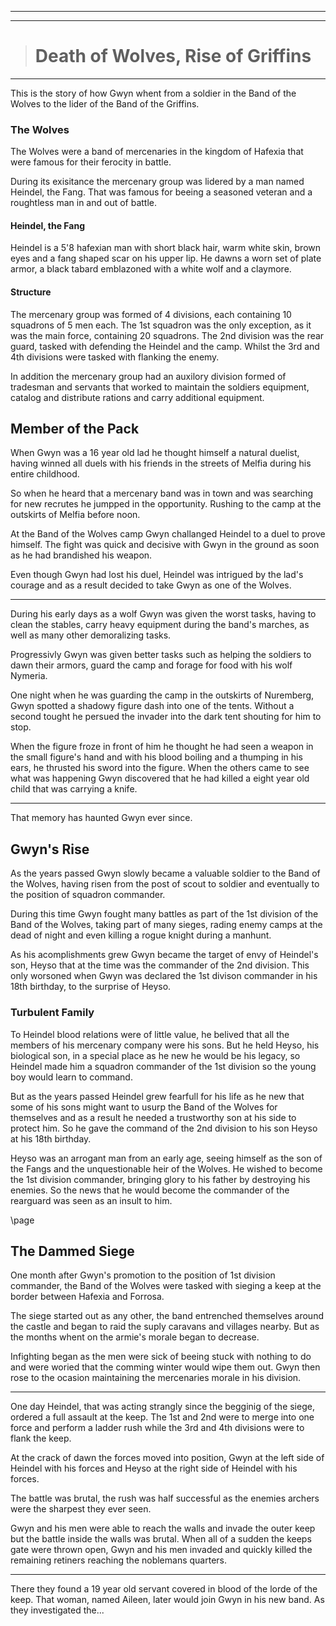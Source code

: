 ___
___
> # Death of Wolves, Rise of Griffins
___
This is the story of how Gwyn whent from a soldier in the Band of the Wolves to the lider of the Band of the Griffins.

### The Wolves
The Wolves were a band of mercenaries in the kingdom of Hafexia that were famous for their ferocity in battle.

During its exisitance the mercenary group was lidered by a man named Heindel, the Fang. That was famous for beeing a seasoned veteran and a roughtless man in and out of battle.

#### Heindel, the Fang
Heindel is a 5'8 hafexian man with short black hair, warm white skin, brown eyes and a fang shaped scar on his upper lip. He dawns a worn set of plate armor, a black tabard emblazoned with a white wolf and a claymore.

#### Structure
The mercenary group was formed of 4 divisions, each containing 10 squadrons of 5 men each. The 1st squadron was the only exception, as it was the main force, containing 20 squadrons. The 2nd division was the rear guard, tasked with defending the Heindel and the camp. Whilst the 3rd and 4th divisions were tasked with flanking the enemy.

In addition the mercenary group had an auxilory division formed of tradesman and servants that worked to maintain the soldiers equipment, catalog and distribute rations and carry additional equipment.


## Member of the Pack
When Gwyn was a 16 year old lad he thought himself a natural duelist, having winned all duels with his friends in the streets of Melfia during his entire childhood.

So when he heard that a mercenary band was in town and was searching for new recrutes he jumpped in the opportunity. Rushing to the camp at the outskirts of Melfia before noon.

At the Band of the Wolves camp Gwyn challanged Heindel to a duel to prove himself. The fight was quick and decisive with Gwyn in the ground as soon as he had brandished his weapon.

Even though Gwyn had lost his duel, Heindel was intrigued by the lad's courage and as a result decided to take Gwyn as one of the Wolves.

___
During his early days as a wolf Gwyn was given the worst tasks, having to clean the stables, carry heavy equipment during the band's marches, as well as many other demoralizing tasks.

Progressivly Gwyn was given better tasks such as helping the soldiers to dawn their armors, guard the camp and forage for food with his wolf Nymeria.

One night when he was guarding the camp in the outskirts of Nuremberg, Gwyn spotted a shadowy figure dash into one of the tents. Without a second tought he persued the invader into the dark tent shouting for him to stop.

When the figure froze in front of him he thought he had seen a weapon in the small figure's hand and with his blood boiling and a thumping in his ears, he thrusted his sword into the figure. When the others came to see what was happening Gwyn discovered that he had killed a eight year old child that was carrying a knife.
___
That memory has haunted Gwyn ever since.


## Gwyn's Rise
As the years passed Gwyn slowly became a valuable soldier to the Band of the Wolves, having risen from the post of scout to soldier and eventually to the position of squadron commander.

During this time Gwyn fought many battles as part of the 1st division of the Band of the Wolves, taking part of many sieges, rading enemy camps at the dead of night and even killing a rogue knight during a manhunt.

As his acomplishments grew Gwyn became the target of envy of Heindel's son, Heyso that at the time was the commander of the 2nd division. This only worsoned when Gwyn was declared the 1st divison commander in his 18th birthday, to the surprise of Heyso.

### Turbulent Family
To Heindel blood relations were of little value, he belived that all the members of his mercenary company were his sons. But he held Heyso, his biological son, in a special place as he new he would be his legacy, so Heindel made him a squadron commander of the 1st division so the young boy would learn to command.

But as the years passed Heindel grew fearfull for his life as he new that some of his sons might want to usurp the Band of the Wolves for themselves and as a result he needed a trustworthy son at his side to protect him. So he gave the command of the 2nd division to his son Heyso at his 18th birthday.

Heyso was an arrogant man from an early age, seeing himself as the son of the Fangs and the unquestionable heir of the Wolves. He wished to become the 1st division commander, bringing glory to his father by destroying his enemies. So the news that he would become the commander of the rearguard was seen as an insult to him.   

\page

## The Dammed Siege
One month after Gwyn's promotion to the position of 1st division commander, the Band of the Wolves were tasked with sieging a keep at the border between Hafexia and Forrosa.

The siege started out as any other, the band entrenched themselves around the castle and began to raid the suply caravans and villages nearby. But as the months whent on the armie's morale began to decrease.

Infighting began as the men were sick of beeing stuck with nothing to do and were woried that the comming winter would wipe them out. Gwyn then rose to the ocasion maintaining the mercenaries morale in his division.

___
One day Heindel, that was acting strangly since the begginig of the siege, ordered a full assault at the keep. The 1st and 2nd were to merge into one force and perform a ladder rush while the 3rd and 4th divisions were to flank the keep.

At the crack of dawn the forces moved into position, Gwyn at the left side of Heindel with his forces and Heyso at the right side of Heindel with his forces.

The battle was brutal, the rush was half successful as the enemies archers were the sharpest they ever seen.

Gwyn and his men were able to reach the walls and invade the outer keep but the battle inside the walls was brutal. When all of a sudden the keeps gate were thrown open, Gwyn and his men invaded and quickly killed the remaining retiners reaching the noblemans quarters.
___
There they found a 19 year old servant covered in blood of the lorde of the keep. That woman, named Aileen, later would join Gwyn in his new band. As they investigated the...



